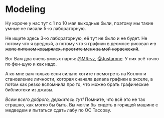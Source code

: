 # Modeling

Ну короче у нас тут с 1 по 10 мая выходные были, поэтому мы такие умные не писали 5-ю лабораторную.

Не ищите здесь 3-ю лабораторную, её тут не было и не будет. Не потому что я вредный, а потому что я графики в десмосе рисовал ~~и в жопе питоном ковырялся, простите меня за мой норвежский~~.

Вот Вам два очень умных парня: [@MRrvz](https://github.com/mRrvz), [@Justarone](https://github.com/Justarone). У них всё точно по фен-шую и как надо.

А ко мне вам только если сильно хотите посмотреть на Котлин и становление личности, которая сначала делала графики в экселе, а потом как резко вспомнила про то, что можно брать графические библиотеки из джавы.

*Всем всего доброго, держитесь тут!*
Помните, что всё это не так страшно, как могло бы быть. Вы могли бы сидеть в горящей машине с медведем и пытаться сдать лабу по ОС Тассову.
